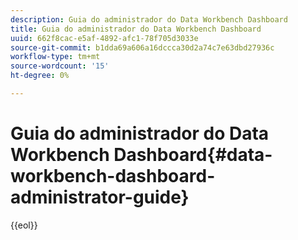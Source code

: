 ```yaml
---
description: Guia do administrador do Data Workbench Dashboard
title: Guia do administrador do Data Workbench Dashboard
uuid: 662f8cac-e5af-4892-afc1-78f705d3033e
source-git-commit: b1dda69a606a16dccca30d2a74c7e63dbd27936c
workflow-type: tm+mt
source-wordcount: '15'
ht-degree: 0%

---
```



# Guia do administrador do Data Workbench Dashboard{#data-workbench-dashboard-administrator-guide}


{{eol}}
